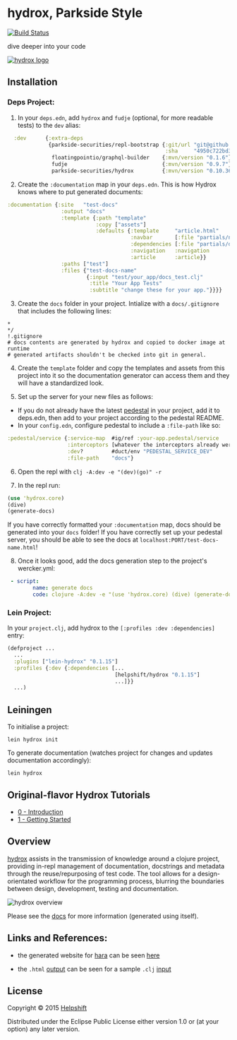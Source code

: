 # hydrox, Parkside Style

[![Build Status](https://travis-ci.com/parkside-securities/hydrox.svg?branch=master)](https://travis-ci.org/helpshift/hydrox)

dive deeper into your code

[![hydrox logo](https://raw.githubusercontent.com/helpshift/hydrox/master/template/assets/img/big.png)](http://helpshift.github.io/hydrox)

## Installation

### Deps Project:
1. In your `deps.edn`, add `hydrox` and `fudje` (optional, for more readable tests) to the `dev` alias:
```clojure
  :dev      {:extra-deps
             {parkside-securities/repl-bootstrap {:git/url "git@github.com:parkside-securities/repl-bootstrap.git"
                                                  :sha     "4950c722bd306a06a5e51a1471889fd4bfcd6aa7"}
              floatingpointio/graphql-builder    {:mvn/version "0.1.6"}
              fudje                              {:mvn/version "0.9.7"}
              parkside-securities/hydrox         {:mvn/version "0.10.36-SNAPSHOT"}}
```
2. Create the `:documentation` map in your `deps.edn`. This is how Hydrox knows where to put generated documents:
```clojure
:documentation {:site   "test-docs"
                 :output "docs"
                 :template {:path "template"
                            :copy ["assets"]
                            :defaults {:template     "article.html"
                                       :navbar       [:file "partials/navbar.html"]
                                       :dependencies [:file "partials/deps-web.html"]
                                       :navigation   :navigation
                                       :article      :article}}
                 :paths ["test"]
                 :files {"test-docs-name"
                         {:input "test/your_app/docs_test.clj"
                          :title "Your App Tests"
                          :subtitle "change these for your app."}}}}

```
3. Create the `docs` folder in your project. Intialize with a `docs/.gitignore` that includes the following lines:
```
*
*/
!.gitignore
# docs contents are generated by hydrox and copied to docker image at runtime 
# generated artifacts shouldn't be checked into git in general.
```

4. Create the `template` folder and copy the templates and assets from this project into it so the documentation generator can access them and they will have a standardized look.

5. Set up the server for your new files as follows:
- If you do not already have the latest [pedestal](https://github.com/parkside-securities/pedestal) in your project, add it to deps.edn,
  then add to your project according to the pedestal README.
- In your `config.edn`, configure pedestal to include a `:file-path` like so:
```clojure
:pedestal/service {:service-map  #ig/ref :your-app.pedestal/service
                   :interceptors [whatever the interceptors already were if you've got 'em']
                   :dev?         #duct/env "PEDESTAL_SERVICE_DEV"
                   :file-path    "docs"}
```

6. Open the repl with `clj -A:dev -e "(dev)(go)" -r`

7. In the repl run:
```clojure
(use 'hydrox.core)
(dive)
(generate-docs)
```
If you have correctly formatted your `:documentation` map, docs should be generated into your `docs` folder!
If you have correctly set up your pedestal server, you should be able to see the docs at `localhost:PORT/test-docs-name.html`!

8. Once it looks good, add the docs generation step to the project's wercker.yml:
```yaml
 - script:
        name: generate docs
        code: clojure -A:dev -e "(use 'hydrox.core) (dive) (generate-docs) (System/exit 0)"
```


### Lein Project:
In your `project.clj`, add hydrox to the `[:profiles :dev :dependencies]` entry:  

```clojure
(defproject ...
  ...
  :plugins ["lein-hydrox" "0.1.15"]
  :profiles {:dev {:dependencies [...
                                  [helpshift/hydrox "0.1.15"]
                                  ...]}}
  ...)
```

## Leiningen

To initialise a project:

```shell
lein hydrox init
```

To generate documentation (watches project for changes and updates documentation accordingly):

```shell
lein hydrox
```

## Original-flavor Hydrox Tutorials

- [0 - Introduction](https://youtu.be/3MIaucjfJcE)
- [1 - Getting Started](https://youtu.be/p93LmHOzy6Q)

## Overview 

[hydrox](https://www.github.com/helpshift/hydrox) assists in the transmission of knowledge around a clojure project, providing in-repl management of documentation, docstrings and metadata through the reuse/repurposing of test code. The tool allows for a design-orientated workflow for the programming process, blurring the boundaries between design, development, testing and documentation.

![hydrox overview](https://raw.githubusercontent.com/helpshift/hydrox/master/template/assets/img/hydrox-overview.png)

Please see the [docs](http://helpshift.github.io/hydrox) for more information (generated using itself).

## Links and References:

- the generated website for [hara](https://www.github.com/zcaudate/hara) can be seen [here](http://docs.caudate.me/hara)

- the `.html` [output](http://helpshift.github.io/hydrox/sample-document.html) can be seen for a sample `.clj` [input](https://github.com/helpshift/hydrox/blob/master/test/documentation/sample_document.clj)

## License

Copyright © 2015 [Helpshift](https://www.helpshift.com/)

Distributed under the Eclipse Public License either version 1.0 or (at
your option) any later version.
